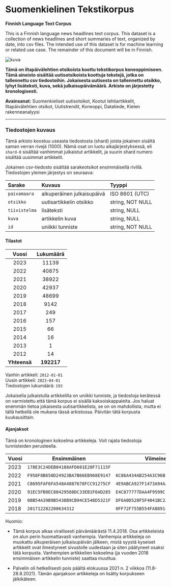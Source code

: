 # Suomenkielinen Tekstikorpus

**Finnish Language Text Corpus**

This is a Finnish language news headlines text corpus. This dataset is a collection of news headlines and short summaries of text, organized by date, into csv files. The intended use of this dataset is for machine learning or related use case. The remainder of this document will be in Finnish.

<img src='https://i.imgur.com/KlXF2d8.png' alt='kuva' />

**Tämä on iltapäivälehtien otsikoista koottu tekstikorpus koneoppimiseen. Tämä aineisto sisältää uutisotsikoista koottuja tekstejä, jotka on tallennettu csv tiedostoihin. Jokaisesta uutisesta on tallennettu otsikko, lyhyt lisäteksti, kuva, sekä julkaisupäivämäärä. Arkisto on järjestetty kronologisesti.**

**Avainsanat:** Suomenkieliset uutisotsikot, Kootut lehtiartikkelit, Iltapäivälehtien otsikot, Uutistrendit, Koneoppi, Datatiede, Kielen rakenneanalyysi

--- 

### Tiedostojen kuvaus

Tämä arkisto koostuu useasta tiedostosta (shard) joista jokainen sisältä saman verran rivejä (1000). Nämä osat on luotu aikajärjestyksessä, eli `shard-0` sisältää vanhimmat julkaistut artikkelit, ja suurin shard numero sisältää uusimmat artikkelit. 
 
Jokainen csv-tiedosto sisältää sarakeotsikot ensimmäisellä rivillä. Tiedostojen yleinen järjestys on seuraava:

| Sarake        | Kuvaus                     | Tyyppi           | 
|:--------------|:---------------------------|:-----------------| 
| `paivamaara`  | alkuperäinen julkaisupäivä | ISO 8601 (UTC)   |
| `otsikko`     | uutisartikkelin otsikko    | string, NOT NULL |
| `tiivistelma` | lisäteksti                 | string, NULL     |
| `kuva`        | artikkelin kuva            | string, NULL     |
| `id`          | uniikki tunniste           | string, NOT NULL |

#### Tilastot

|    Vuosi     | Lukumäärä  |
|:------------:|:----------:|
| 2023 | 11139 |
| 2022 | 40875 |
| 2021 | 38922 |
| 2020 | 42937 |
| 2019 | 48699 |
| 2018 | 9142 |
| 2017 | 249 |
| 2016 | 157 |
| 2015 | 66 |
| 2014 | 16 |
| 2013 | 1 |
| 2012 | 14 |
| **Yhteensä** | **192217** |

Vanhin artikkeli: `2012-01-01`<br/>
Uusin artikkeli: `2023-04-01`<br/>
Tiedostojen lukumäärä: `193`

Jokaisella julkaistulla artikkelilla on uniikki tunniste, ja tiedostoja kerätessä on varmistettu että tämä korpus ei sisällä kaksoiskappaleita. Jos haluat enemmän tietoa jokaisesta uutisartikkelista, se on on mahdollista, mutta ei tällä hetkellä ole mukana tässä arkistossa. Päivitän tätä korpusta kuukausittain.

#### Ajanjaksot

Tämä on kronologinen kokoelma artikkeleja. Voit rajata tiedostoja tunnisteiden perusteella.

| Vuosi  | Ensimmäinen                        | Viimeinen                          |
|--------|------------------------------------|------------------------------------|
| 2023   | `178E3C24DEB04188AFD601E28F71115F` |                                    |
| 2022   | `F958F8B650D24923BA7B66EB968E9147` | `6C86A434AB254A3C96B577794EDE4F67` |
| 2021   | `C8695FAF6FA548A4887678FCC91275CF` | `4E9ABCA927F1473A94AA2A4A17B82F4F` |
| 2020   | `91EC5FB8EC88429588DC33EB1F0AD285` | `E4C877777DAA4F9599CF4600D5EC477A` |
| 2019   | `08B54A39B9B5438B9CB94CE548D5321F` | `DF6A0D528F5F4041BC2AEEE156937EFC` |
| 2018   | `201712282200634312`               | `0FF72F755B554FA889147BFBACAAE724` |

Huomio:

- Tämä korpus alkaa virallisesti päivämäärästä 11.4.2018. Osa artikkeleista on alun perin huomattavasti vanhempia. Vanhempia artikkeleja on muokattu alkuperäisen julkaisupäivän jälkeen, mistä syystä kyseiset artikkelit ovat ilmestyneet sivustolle uudestaan ja siten päätyneet osaksi tätä korpusta. Vanhempien artikkelien kokoelma (ja vuoden 2018 ensimmäisen artikkelin tunniste) saattaa muuttua.

- Palvelin oli hetkellisesti pois päältä elokuussa 2021 n. 2 viikkoa (11.8-28.8.2021). Tämän ajanjakson artikkeleja on lisätty korpukseen jälkikäteen.

